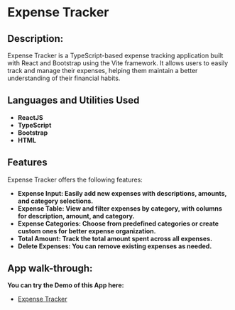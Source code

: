 # Expense Tracker

<h2>Description:</h2>
Expense Tracker is a TypeScript-based expense tracking application built with React and Bootstrap using the Vite framework. It allows users to easily track and manage their expenses, helping them maintain a better understanding of their financial habits.


<h2>Languages and Utilities Used</h2>

- <b>ReactJS</b>
- <b>TypeScript</b>
- <b>Bootstrap</b>
- <b>HTML</b>


<h2>Features</h2>
Expense Tracker offers the following features:

- <b>Expense Input: Easily add new expenses with descriptions, amounts, and category selections.</b>
- <b>Expense Table: View and filter expenses by category, with columns for description, amount, and category.</b>
- <b>Expense Categories: Choose from predefined categories or create custom ones for better expense organization.</b>
- <b>Total Amount: Track the total amount spent across all expenses.</b>
- <b>Delete Expenses: You can remove existing expenses as needed.</b>

<h2>App walk-through:</h2>

<b>You can try the Demo of this App here:</b> 
- [Expense Tracker](https://expense-tracker-rjs.netlify.app/)
